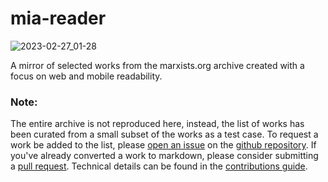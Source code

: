 # mia-reader

![2023-02-27_01-28](https://user-images.githubusercontent.com/9009959/221525776-f597e8fe-565d-4ffb-8405-554232ac434a.png)

A mirror of selected works from the marxists.org archive created with a focus on web and mobile readability.

### Note: 
The entire archive is not reproduced here, instead, the list of works has been curated from a small subset of the works as a test case. To request a work be added to the list, please [open an issue](https://github.com/victoria-riley-barnett/mia-reader/issues) on the [github repository](https://www.github.com/victoria-riley-barnett/mia-reader). If you've already converted a work to markdown, please consider submitting a [pull request](https://github.com/victoria-riley-barnett/mia-reader/pulls). Technical details can be found in the [contributions guide](https://github.com/victoria-riley-barnett/mia-reader/blob/main/CONTRIBUTING.md).

